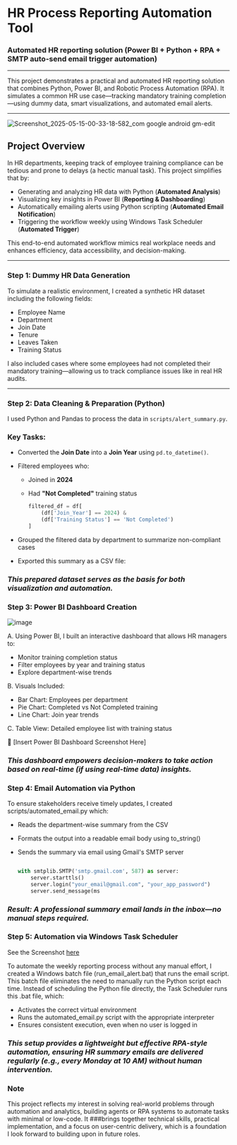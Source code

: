 # HR Process Reporting Automation Tool 
### Automated HR reporting solution (Power BI + Python + RPA + SMTP auto-send email trigger automation)

---

This project demonstrates a practical and automated HR reporting solution that combines Python, Power BI, and Robotic Process Automation (RPA). It simulates a common HR use case—tracking mandatory training completion—using dummy data, smart visualizations, and automated email alerts.

---

![Screenshot_2025-05-15-00-33-18-582_com google android gm-edit](https://github.com/user-attachments/assets/c2394f67-0332-4d26-8f16-d9721ab81bba)


## Project Overview

In HR departments, keeping track of employee training compliance can be tedious and prone to delays (a hectic manual task). This project simplifies that by:

- Generating and analyzing HR data with Python (**Automated Analysis**)
- Visualizing key insights in Power BI (**Reporting & Dashboarding**)
- Automatically emailing alerts using Python scripting  (**Automated Email Notification**) 
- Triggering the workflow weekly using Windows Task Scheduler  (**Automated Trigger**)

This end-to-end automated workflow mimics real workplace needs and enhances efficiency, data accessibility, and decision-making.

---

### Step 1: Dummy HR Data Generation

To simulate a realistic environment, I created a synthetic HR dataset including the following fields:

- Employee Name  
- Department  
- Join Date  
- Tenure  
- Leaves Taken  
- Training Status  

I also included cases where some employees had not completed their mandatory training—allowing us to track compliance issues like in real HR audits.

---

### Step 2: Data Cleaning & Preparation (Python)

I used Python and Pandas to process the data in `scripts/alert_summary.py`.

### Key Tasks:
- Converted the **Join Date** into a **Join Year** using `pd.to_datetime()`.
- Filtered employees who:
  - Joined in **2024**
  - Had **"Not Completed"** training status

    ```python
    filtered_df = df[
        (df['Join_Year'] == 2024) & 
        (df['Training Status'] == 'Not Completed')
    ]
    ```

- Grouped the filtered data by department to summarize non-compliant cases
- Exported this summary as a CSV file:

### *This prepared dataset serves as the basis for both visualization and automation.*

### Step 3: Power BI Dashboard Creation

![image](https://github.com/user-attachments/assets/0a0885f2-44b7-483e-ad8c-0dcb4bb5a6c4)

A. Using Power BI, I built an interactive dashboard that allows HR managers to:

- Monitor training completion status
- Filter employees by year and training status
- Explore department-wise trends

B. Visuals Included:
- Bar Chart: Employees per department
- Pie Chart: Completed vs Not Completed training
- Line Chart: Join year trends

C. Table View: Detailed employee list with training status

📸 [Insert Power BI Dashboard Screenshot Here]

### *This dashboard empowers decision-makers to take action based on real-time (if using real-time data) insights.*


### Step 4: Email Automation via Python
To ensure stakeholders receive timely updates, I created scripts/automated_email.py which:

- Reads the department-wise summary from the CSV
- Formats the output into a readable email body using to_string()
- Sends the summary via email using Gmail's SMTP server

    ```python
    
    with smtplib.SMTP('smtp.gmail.com', 587) as server:
        server.starttls()
        server.login("your_email@gmail.com", "your_app_password")
        server.send_message(ms
    ```

 ### *Result: A professional summary email lands in the inbox—no manual steps required.*

### Step 5: Automation via Windows Task Scheduler

See the Screenshot [here](https://github.com/aishincp/HR_Process_Reporting_Automation_Tool-Python-RPA-Concepts-/blob/main/images/Trigger_Scheduler_TaskManager.JPG)

To automate the weekly reporting process without any manual effort, I created a Windows batch file (run_email_alert.bat) that runs the email script. This batch file eliminates the need to manually run the Python script each time. Instead of scheduling the Python file directly, the Task Scheduler runs this .bat file, which:
- Activates the correct virtual environment
- Runs the automated_email.py script with the appropriate interpreter
- Ensures consistent execution, even when no user is logged in

### *This setup provides a lightweight but effective RPA-style automation, ensuring HR summary emails are delivered regularly (e.g., every Monday at 10 AM) without human intervention.*



### Note 
This project reflects my interest in solving real-world problems through automation and analytics, building agents or RPA systems to automate tasks with minimal or low-code. It ###brings together technical skills, practical implementation, and a focus on user-centric delivery, which is a foundation I look forward to building upon in future roles.
